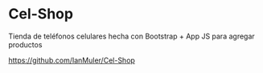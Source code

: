 # Cel-Shop

Tienda de teléfonos celulares hecha con Bootstrap
+
App JS para agregar productos

https://github.com/IanMuler/Cel-Shop
